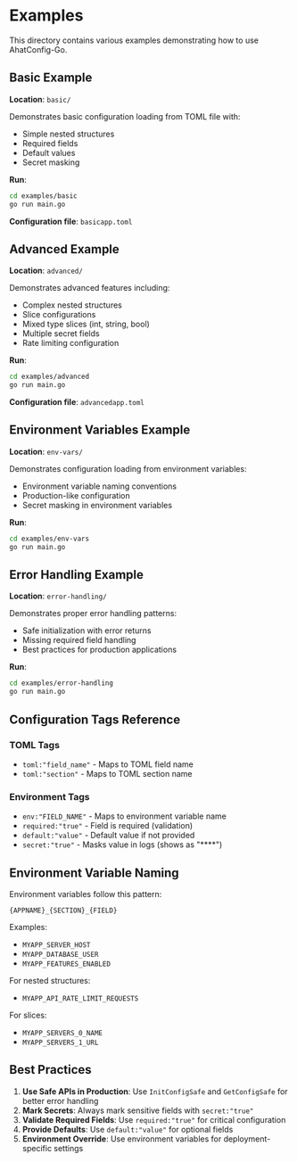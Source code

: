 # Examples

This directory contains various examples demonstrating how to use AhatConfig-Go.

## Basic Example

**Location**: `basic/`

Demonstrates basic configuration loading from TOML file with:
- Simple nested structures
- Required fields
- Default values
- Secret masking

**Run**:
```bash
cd examples/basic
go run main.go
```

**Configuration file**: `basicapp.toml`

## Advanced Example

**Location**: `advanced/`

Demonstrates advanced features including:
- Complex nested structures
- Slice configurations
- Mixed type slices (int, string, bool)
- Multiple secret fields
- Rate limiting configuration

**Run**:
```bash
cd examples/advanced
go run main.go
```

**Configuration file**: `advancedapp.toml`

## Environment Variables Example

**Location**: `env-vars/`

Demonstrates configuration loading from environment variables:
- Environment variable naming conventions
- Production-like configuration
- Secret masking in environment variables

**Run**:
```bash
cd examples/env-vars
go run main.go
```

## Error Handling Example

**Location**: `error-handling/`

Demonstrates proper error handling patterns:
- Safe initialization with error returns
- Missing required field handling
- Best practices for production applications

**Run**:
```bash
cd examples/error-handling
go run main.go
```

## Configuration Tags Reference

### TOML Tags
- `toml:"field_name"` - Maps to TOML field name
- `toml:"section"` - Maps to TOML section name

### Environment Tags
- `env:"FIELD_NAME"` - Maps to environment variable name
- `required:"true"` - Field is required (validation)
- `default:"value"` - Default value if not provided
- `secret:"true"` - Masks value in logs (shows as "****")

## Environment Variable Naming

Environment variables follow this pattern:
```
{APPNAME}_{SECTION}_{FIELD}
```

Examples:
- `MYAPP_SERVER_HOST`
- `MYAPP_DATABASE_USER`
- `MYAPP_FEATURES_ENABLED`

For nested structures:
- `MYAPP_API_RATE_LIMIT_REQUESTS`

For slices:
- `MYAPP_SERVERS_0_NAME`
- `MYAPP_SERVERS_1_URL`

## Best Practices

1. **Use Safe APIs in Production**: Use `InitConfigSafe` and `GetConfigSafe` for better error handling
2. **Mark Secrets**: Always mark sensitive fields with `secret:"true"`
3. **Validate Required Fields**: Use `required:"true"` for critical configuration
4. **Provide Defaults**: Use `default:"value"` for optional fields
5. **Environment Override**: Use environment variables for deployment-specific settings
